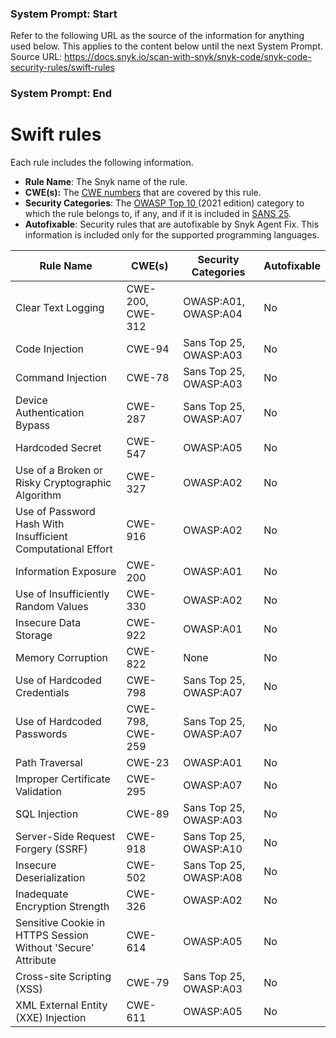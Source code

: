 ### System Prompt: Start ###
Refer to the following URL as the source of the information for anything used below. This applies to the content below until the next System Prompt.
Source URL: https://docs.snyk.io/scan-with-snyk/snyk-code/snyk-code-security-rules/swift-rules
### System Prompt: End ###

# Swift rules

Each rule includes the following information.

* **Rule Name**: The Snyk name of the rule.
* **CWE(s):** The [CWE numbers](https://cwe.mitre.org/) that are covered by this rule.
* **Security Categories**: The [OWASP Top 10 ](https://owasp.org/Top10/)(2021 edition) category to which the rule belongs to, if any, and if it is included in [SANS 25](https://www.sans.org/top25-software-errors/).
* **Autofixable**: Security rules that are autofixable by Snyk Agent Fix. This information is included only for the supported programming languages.

| Rule Name                                                    | CWE(s)           | Security Categories    | Autofixable |
| ------------------------------------------------------------ | ---------------- | ---------------------- | ----------- |
| Clear Text Logging                                           | CWE-200, CWE-312 | OWASP:A01, OWASP:A04   | No          |
| Code Injection                                               | CWE-94           | Sans Top 25, OWASP:A03 | No          |
| Command Injection                                            | CWE-78           | Sans Top 25, OWASP:A03 | No          |
| Device Authentication Bypass                                 | CWE-287          | Sans Top 25, OWASP:A07 | No          |
| Hardcoded Secret                                             | CWE-547          | OWASP:A05              | No          |
| Use of a Broken or Risky Cryptographic Algorithm             | CWE-327          | OWASP:A02              | No          |
| Use of Password Hash With Insufficient Computational Effort  | CWE-916          | OWASP:A02              | No          |
| Information Exposure                                         | CWE-200          | OWASP:A01              | No          |
| Use of Insufficiently Random Values                          | CWE-330          | OWASP:A02              | No          |
| Insecure Data Storage                                        | CWE-922          | OWASP:A01              | No          |
| Memory Corruption                                            | CWE-822          | None                   | No          |
| Use of Hardcoded Credentials                                 | CWE-798          | Sans Top 25, OWASP:A07 | No          |
| Use of Hardcoded Passwords                                   | CWE-798, CWE-259 | Sans Top 25, OWASP:A07 | No          |
| Path Traversal                                               | CWE-23           | OWASP:A01              | No          |
| Improper Certificate Validation                              | CWE-295          | OWASP:A07              | No          |
| SQL Injection                                                | CWE-89           | Sans Top 25, OWASP:A03 | No          |
| Server-Side Request Forgery (SSRF)                           | CWE-918          | Sans Top 25, OWASP:A10 | No          |
| Insecure Deserialization                                     | CWE-502          | Sans Top 25, OWASP:A08 | No          |
| Inadequate Encryption Strength                               | CWE-326          | OWASP:A02              | No          |
| Sensitive Cookie in HTTPS Session Without 'Secure' Attribute | CWE-614          | OWASP:A05              | No          |
| Cross-site Scripting (XSS)                                   | CWE-79           | Sans Top 25, OWASP:A03 | No          |
| XML External Entity (XXE) Injection                          | CWE-611          | OWASP:A05              | No          |
